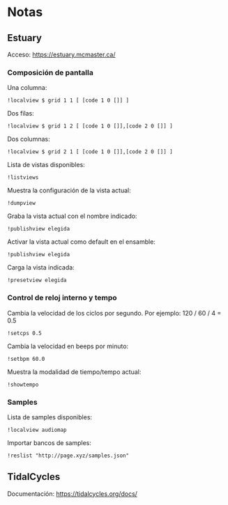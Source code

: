 # Notas

## Estuary

Acceso: https://estuary.mcmaster.ca/

### Composición de pantalla

Una columna:

	!localview $ grid 1 1 [ [code 1 0 []] ]

Dos filas:

	!localview $ grid 1 2 [ [code 1 0 []],[code 2 0 []] ]

Dos columnas:

	!localview $ grid 2 1 [ [code 1 0 []],[code 2 0 []] ]

Lista de vistas disponibles:

	!listviews

Muestra la configuración de la vista actual:

	!dumpview

Graba la vista actual con el nombre indicado:

	!publishview elegida

Activar la vista actual como default en el ensamble:

	!publishview elegida

Carga la vista indicada:

	!presetview elegida


### Control de reloj interno y tempo

Cambia la velocidad de los ciclos por segundo. Por ejemplo: 120 / 60 / 4 = 0.5

	!setcps 0.5

Cambia la velocidad en beeps por minuto:

	!setbpm 60.0

Muestra la modalidad de tiempo/tempo actual:

	!showtempo


### Samples

Lista de samples disponibles:

	!localview audiomap


Importar bancos de samples:

	!reslist "http://page.xyz/samples.json"


## TidalCycles

Documentación: https://tidalcycles.org/docs/
